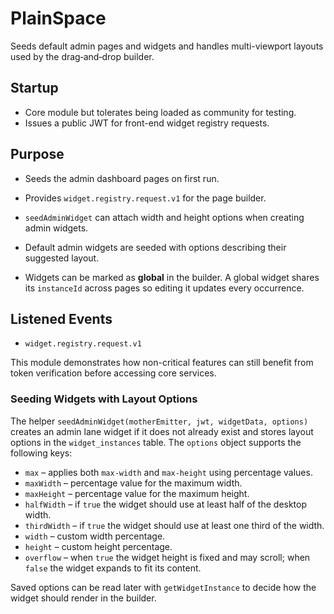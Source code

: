 # PlainSpace

Seeds default admin pages and widgets and handles multi-viewport layouts used by the drag‑and‑drop builder.

## Startup
- Core module but tolerates being loaded as community for testing.
- Issues a public JWT for front-end widget registry requests.

## Purpose
- Seeds the admin dashboard pages on first run.
- Provides `widget.registry.request.v1` for the page builder.
- `seedAdminWidget` can attach width and height options when creating admin widgets.
- Default admin widgets are seeded with options describing their suggested layout.

- Widgets can be marked as **global** in the builder. A global widget shares its
  `instanceId` across pages so editing it updates every occurrence.

## Listened Events
- `widget.registry.request.v1`

This module demonstrates how non-critical features can still benefit from token verification before accessing core services.

### Seeding Widgets with Layout Options

The helper `seedAdminWidget(motherEmitter, jwt, widgetData, options)` creates an
admin lane widget if it does not already exist and stores layout options in the
`widget_instances` table. The `options` object supports the following keys:

- `max` – applies both `max-width` and `max-height` using percentage values.
- `maxWidth` – percentage value for the maximum width.
- `maxHeight` – percentage value for the maximum height.
- `halfWidth` – if `true` the widget should use at least half of the desktop width.
- `thirdWidth` – if `true` the widget should use at least one third of the width.
- `width` – custom width percentage.
- `height` – custom height percentage.
- `overflow` – when `true` the widget height is fixed and may scroll; when
  `false` the widget expands to fit its content.

Saved options can be read later with `getWidgetInstance` to decide how the
widget should render in the builder.
